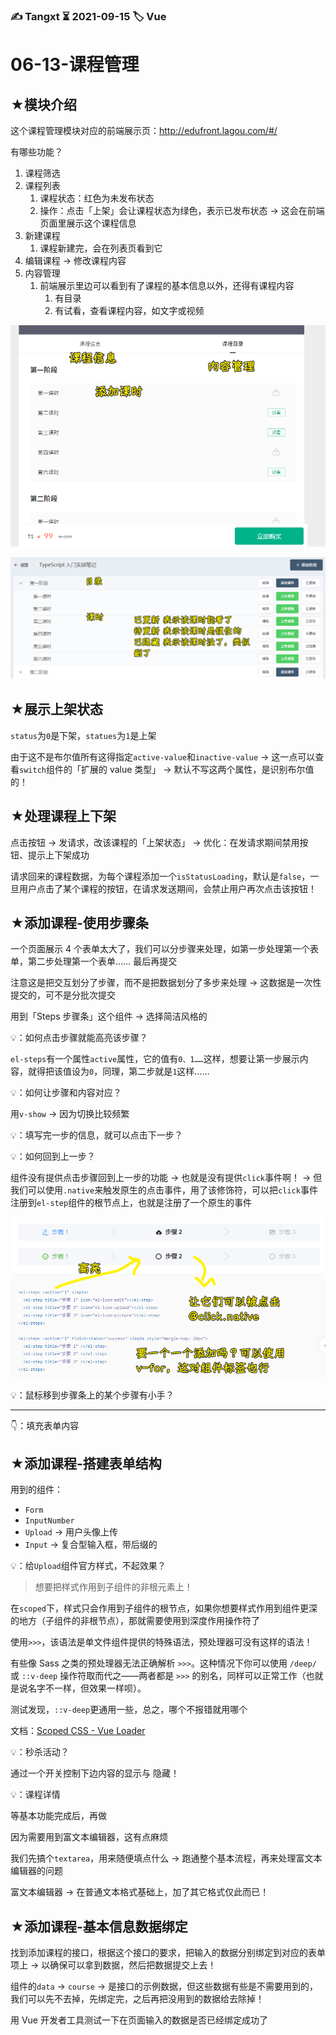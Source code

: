 ### ✍️ Tangxt ⏳ 2021-09-15 🏷️ Vue

# 06-13-课程管理

## ★模块介绍

这个课程管理模块对应的前端展示页：<http://edufront.lagou.com/#/>

有哪些功能？

1. 课程筛选
2. 课程列表
   1. 课程状态：红色为未发布状态
   2. 操作：点击「上架」会让课程状态为绿色，表示已发布状态 -> 这会在前端页面里展示这个课程信息
3. 新建课程
   1. 课程新建完，会在列表页看到它
4. 编辑课程 -> 修改课程内容
5. 内容管理
   1. 前端展示里边可以看到有了课程的基本信息以外，还得有课程内容
      1. 有目录
      2. 有试看，查看课程内容，如文字或视频

![课程](assets/img/2021-09-15-15-08-38.png)

![内容管理](assets/img/2021-09-15-15-11-01.png)

## ★展示上架状态

`status`为`0`是下架，`statues`为`1`是上架

由于这不是布尔值所有这得指定`active-value`和`inactive-value` -> 这一点可以查看`switch`组件的「扩展的 value 类型」 -> 默认不写这两个属性，是识别布尔值的！

## ★处理课程上下架

点击按钮 -> 发请求，改该课程的「上架状态」 -> 优化：在发请求期间禁用按钮、提示上下架成功

请求回来的课程数据，为每个课程添加一个`isStatusLoading`，默认是`false`，一旦用户点击了某个课程的按钮，在请求发送期间，会禁止用户再次点击该按钮！

## ★添加课程-使用步骤条

一个页面展示 4 个表单太大了，我们可以分步骤来处理，如第一步处理第一个表单，第二步处理第一个表单……
最后再提交

注意这是把交互划分了步骤，而不是把数据划分了多步来处理 -> 这数据是一次性提交的，可不是分批次提交

用到「Steps 步骤条」这个组件 -> 选择简洁风格的

💡：如何点击步骤就能高亮该步骤？

`el-steps`有一个属性`active`属性，它的值有`0、1……`这样，想要让第一步展示内容，就得把该值设为`0`，同理，第二步就是`1`这样……

💡：如何让步骤和内容对应？

用`v-show` -> 因为切换比较频繁

💡：填写完一步的信息，就可以点击下一步？

💡：如何回到上一步？

组件没有提供点击步骤回到上一步的功能 -> 也就是没有提供`click`事件啊！ -> 但我们可以使用`.native`来触发原生的点击事件，用了该修饰符，可以把`click`事件注册到`el-step`组件的根节点上，也就是注册了一个原生的事件

![注册事件](assets/img/2021-09-15-17-44-36.png)

💡：鼠标移到步骤条上的某个步骤有小手？

---

👇：填充表单内容

## ★添加课程-搭建表单结构

用到的组件：

- `Form`
- `InputNumber`
- `Upload` -> 用户头像上传
- `Input` -> 复合型输入框，带后缀的 

💡：给`Upload`组件官方样式，不起效果？

> 想要把样式作用到子组件的非根元素上！ 

在`scoped`下，样式只会作用到子组件的根节点，如果你想要样式作用到组件更深的地方（子组件的非根节点），那就需要使用到深度作用操作符了

使用`>>>`，该语法是单文件组件提供的特殊语法，预处理器可没有这样的语法！

有些像 Sass 之类的预处理器无法正确解析 `>>>`。这种情况下你可以使用 `/deep/` 或 `::v-deep` 操作符取而代之——两者都是 `>>>` 的别名，同样可以正常工作（也就是说名字不一样，但效果一样呗）。

测试发现，`::v-deep`更通用一些，总之，哪个不报错就用哪个

文档：[Scoped CSS - Vue Loader](https://vue-loader.vuejs.org/zh/guide/scoped-css.html)

💡：秒杀活动？

通过一个开关控制下边内容的显示与 隐藏！

💡：课程详情

等基本功能完成后，再做

因为需要用到富文本编辑器，这有点麻烦

我们先搞个`textarea`，用来随便填点什么 -> 跑通整个基本流程，再来处理富文本编辑器的问题 

富文本编辑器 -> 在普通文本格式基础上，加了其它格式仅此而已！

## ★添加课程-基本信息数据绑定

找到添加课程的接口，根据这个接口的要求，把输入的数据分别绑定到对应的表单项上 -> 以确保可以拿到数据，然后把数据提交上去！

组件的`data` -> `course` -> 是接口的示例数据，但这些数据有些是不需要用到的，我们可以先不去掉，先绑定完，之后再把没用到的数据给去除掉！

用 Vue 开发者工具测试一下在页面输入的数据是否已经绑定成功了
